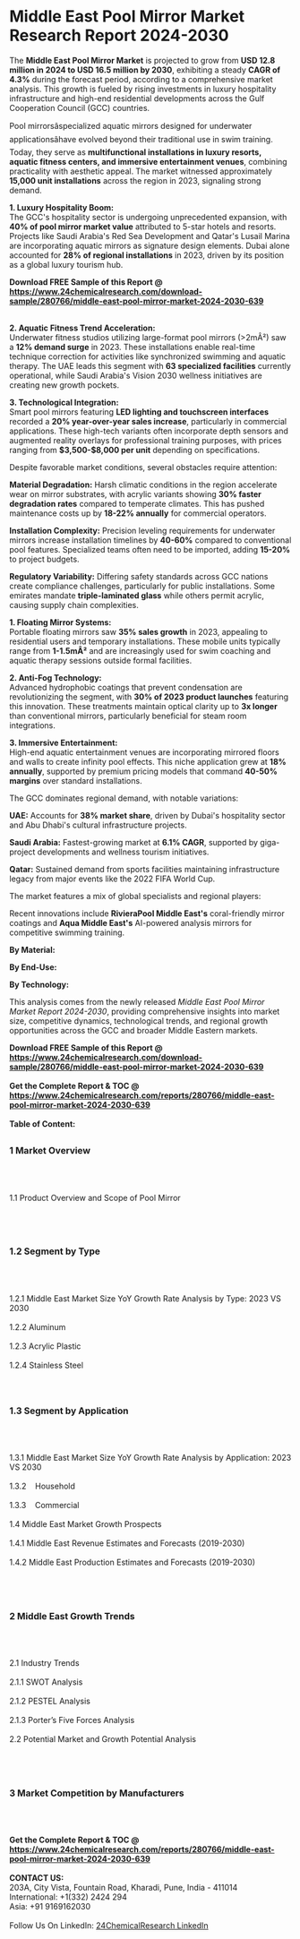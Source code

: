 <h1>Middle East Pool Mirror Market Research Report 2024-2030</h1><p>The <strong>Middle East Pool Mirror Market</strong> is projected to grow from <strong>USD 12.8 million in 2024 to USD 16.5 million by 2030</strong>, exhibiting a steady <strong>CAGR of 4.3%</strong> during the forecast period, according to a comprehensive market analysis. This growth is fueled by rising investments in luxury hospitality infrastructure and high-end residential developments across the Gulf Cooperation Council (GCC) countries.</p><p>Pool mirrorsâspecialized aquatic mirrors designed for underwater applicationsâhave evolved beyond their traditional use in swim training. Today, they serve as <strong>multifunctional installations in luxury resorts, aquatic fitness centers, and immersive entertainment venues</strong>, combining practicality with aesthetic appeal. The market witnessed approximately <strong>15,000 unit installations</strong> across the region in 2023, signaling strong demand.</p><p><strong>1. Luxury Hospitality Boom:</strong><br>
The GCC's hospitality sector is undergoing unprecedented expansion, with <strong>40% of pool mirror market value</strong> attributed to 5-star hotels and resorts. Projects like Saudi Arabia's Red Sea Development and Qatar's Lusail Marina are incorporating aquatic mirrors as signature design elements. Dubai alone accounted for <strong>28% of regional installations</strong> in 2023, driven by its position as a global luxury tourism hub.</p><div><b>Download FREE Sample of this Report @ 
            <a href="https://www.24chemicalresearch.com/download-sample/280766/middle-east-pool-mirror-market-2024-2030-639">
            https://www.24chemicalresearch.com/download-sample/280766/middle-east-pool-mirror-market-2024-2030-639</a></b></div><br><p><strong>2. Aquatic Fitness Trend Acceleration:</strong><br>
Underwater fitness studios utilizing large-format pool mirrors (&gt;2mÂ²) saw a <strong>12% demand surge</strong> in 2023. These installations enable real-time technique correction for activities like synchronized swimming and aquatic therapy. The UAE leads this segment with <strong>63 specialized facilities</strong> currently operational, while Saudi Arabia's Vision 2030 wellness initiatives are creating new growth pockets.</p><p><strong>3. Technological Integration:</strong><br>
Smart pool mirrors featuring <strong>LED lighting and touchscreen interfaces</strong> recorded a <strong>20% year-over-year sales increase</strong>, particularly in commercial applications. These high-tech variants often incorporate depth sensors and augmented reality overlays for professional training purposes, with prices ranging from <strong>$3,500-$8,000 per unit</strong> depending on specifications.</p><p>Despite favorable market conditions, several obstacles require attention:</p><p><strong>Material Degradation:</strong> Harsh climatic conditions in the region accelerate wear on mirror substrates, with acrylic variants showing <strong>30% faster degradation rates</strong> compared to temperate climates. This has pushed maintenance costs up by <strong>18-22% annually</strong> for commercial operators.</p><p><strong>Installation Complexity:</strong> Precision leveling requirements for underwater mirrors increase installation timelines by <strong>40-60%</strong> compared to conventional pool features. Specialized teams often need to be imported, adding <strong>15-20%</strong> to project budgets.</p><p><strong>Regulatory Variability:</strong> Differing safety standards across GCC nations create compliance challenges, particularly for public installations. Some emirates mandate <strong>triple-laminated glass</strong> while others permit acrylic, causing supply chain complexities.</p><p><strong>1. Floating Mirror Systems:</strong><br>
Portable floating mirrors saw <strong>35% sales growth</strong> in 2023, appealing to residential users and temporary installations. These mobile units typically range from <strong>1-1.5mÂ²</strong> and are increasingly used for swim coaching and aquatic therapy sessions outside formal facilities.</p><p><strong>2. Anti-Fog Technology:</strong><br>
Advanced hydrophobic coatings that prevent condensation are revolutionizing the segment, with <strong>30% of 2023 product launches</strong> featuring this innovation. These treatments maintain optical clarity up to <strong>3x longer</strong> than conventional mirrors, particularly beneficial for steam room integrations.</p><p><strong>3. Immersive Entertainment:</strong><br>
High-end aquatic entertainment venues are incorporating mirrored floors and walls to create infinity pool effects. This niche application grew at <strong>18% annually</strong>, supported by premium pricing models that command <strong>40-50% margins</strong> over standard installations.</p><p>The GCC dominates regional demand, with notable variations:</p><p><strong>UAE:</strong> Accounts for <strong>38% market share</strong>, driven by Dubai's hospitality sector and Abu Dhabi's cultural infrastructure projects.</p><p><strong>Saudi Arabia:</strong> Fastest-growing market at <strong>6.1% CAGR</strong>, supported by giga-project developments and wellness tourism initiatives.</p><p><strong>Qatar:</strong> Sustained demand from sports facilities maintaining infrastructure legacy from major events like the 2022 FIFA World Cup.</p><p>The market features a mix of global specialists and regional players:</p><p>Recent innovations include <strong>RivieraPool Middle East's</strong> coral-friendly mirror coatings and <strong>Aqua Middle East's</strong> AI-powered analysis mirrors for competitive swimming training.</p><p><strong>By Material:</strong></p><p><strong>By End-Use:</strong></p><p><strong>By Technology:</strong></p><p>This analysis comes from the newly released <em>Middle East Pool Mirror Market Report 2024-2030</em>, providing comprehensive insights into market size, competitive dynamics, technological trends, and regional growth opportunities across the GCC and broader Middle Eastern markets.</p><div><b>Download FREE Sample of this Report @ 
            <a href="https://www.24chemicalresearch.com/download-sample/280766/middle-east-pool-mirror-market-2024-2030-639">
            https://www.24chemicalresearch.com/download-sample/280766/middle-east-pool-mirror-market-2024-2030-639</a></b></div><br><div><b>Get the Complete Report & TOC @ 
            <a href="https://www.24chemicalresearch.com/reports/280766/middle-east-pool-mirror-market-2024-2030-639">
            https://www.24chemicalresearch.com/reports/280766/middle-east-pool-mirror-market-2024-2030-639</a></b></div><br>
            <b>Table of Content:</b><p><h2><span style="font-size:16px"><strong>1 Market Overview&nbsp;&nbsp; &nbsp;</strong></span></h2><br />
<br />
<p>1.1 Product Overview and Scope of Pool Mirror&nbsp;</p><br />
<br />
<h2><strong><span style="font-size:16px">1.2 Segment by Type&nbsp;&nbsp; &nbsp;</span></strong></h2><br />
<br />
<p>1.2.1 Middle East Market Size YoY Growth Rate Analysis by Type: 2023 VS 2030&nbsp;&nbsp; &nbsp;<br /><br />
1.2.2 Aluminum&nbsp;&nbsp; &nbsp;<br /><br />
1.2.3 Acrylic Plastic<br /><br />
1.2.4 Stainless Steel<br /><br />
<br />
<h2><span style="font-size:16px"><strong>1.3 Segment by Application&nbsp;&nbsp;</strong></span></h2><br />
<br />
<p>1.3.1 Middle East Market Size YoY Growth Rate Analysis by Application: 2023 VS 2030&nbsp;&nbsp; &nbsp;<br /><br />
1.3.2&nbsp;&nbsp; &nbsp;Household<br /><br />
1.3.3&nbsp;&nbsp; &nbsp;Commercial<br /><br />
1.4 Middle East Market Growth Prospects&nbsp;&nbsp; &nbsp;<br /><br />
1.4.1 Middle East Revenue Estimates and Forecasts (2019-2030)&nbsp;&nbsp; &nbsp;<br /><br />
1.4.2 Middle East Production Estimates and Forecasts (2019-2030)&nbsp;&nbsp;</p><br />
<br />
<h2><span style="font-size:16px"><strong>2 Middle East Growth Trends&nbsp;&nbsp; &nbsp;</strong></span></h2><br />
<br />
<p>2.1 Industry Trends&nbsp;&nbsp; &nbsp;<br /><br />
2.1.1 SWOT Analysis&nbsp;&nbsp; &nbsp;<br /><br />
2.1.2 PESTEL Analysis&nbsp;&nbsp; &nbsp;<br /><br />
2.1.3 Porter&rsquo;s Five Forces Analysis&nbsp;&nbsp; &nbsp;<br /><br />
2.2 Potential Market and Growth Potential Analysis&nbsp;&nbsp; &nbsp;</p><br />
<br />
<h2><span style="font-size:16px"><strong>3 Market Competition by Manufacturers&nbsp;&nbsp; </strong> </span></h2><br />
<br />
</p><div><b>Get the Complete Report & TOC @ 
            <a href="https://www.24chemicalresearch.com/reports/280766/middle-east-pool-mirror-market-2024-2030-639">
            https://www.24chemicalresearch.com/reports/280766/middle-east-pool-mirror-market-2024-2030-639</a></b></div><br><b>CONTACT US:</b><br>
            203A, City Vista, Fountain Road, Kharadi, Pune, India - 411014<br>
            International: +1(332) 2424 294<br>
            Asia: +91 9169162030 <br><br>
            Follow Us On LinkedIn: <a href="https://www.linkedin.com/company/24chemicalresearch/">24ChemicalResearch LinkedIn</a>
